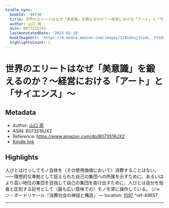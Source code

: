 ```yaml
---
kindle-sync:
  bookId: '46736'
  title: 世界のエリートはなぜ「美意識」を鍛えるのか？～経営における「アート」と「サイエンス」～ (光文社新書)
  author: 山口 周
  asin: B073S1RJX2
  lastAnnotatedDate: '2025-02-19'
  bookImageUrl: 'https://m.media-amazon.com/images/I/814nuj2lo4L._SY160.jpg'
  highlightsCount: 1
---
```

# 世界のエリートはなぜ「美意識」を鍛えるのか？～経営における「アート」と「サイエンス」～
## Metadata
* Author: [山口 周](https://www.amazon.comundefined)
* ASIN: B073S1RJX2
* Reference: https://www.amazon.com/dp/B073S1RJX2
* [Kindle link](kindle://book?action=open&asin=B073S1RJX2)

## Highlights
人びとはけっしてモノ自体を（その使用価値において）消費することはない。――理想的な準拠として捉えられた自己の集団への所属を示すために、あるいはより高い地位の集団を目指して自己の集団を抜け出すために、人びとは自分を他者と区別する記号として（最も広い意味での）モノを常に操作している。 ジャン・ボードリヤール『消費社会の神話と構造』 — location: [1097](kindle://book?action=open&asin=B073S1RJX2&location=1097) ^ref-49857

---
